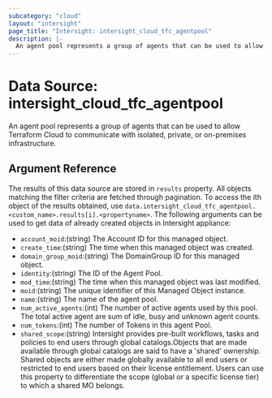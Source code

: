 ```yaml
---
subcategory: "cloud"
layout: "intersight"
page_title: "Intersight: intersight_cloud_tfc_agentpool"
description: |-
  An agent pool represents a group of agents that can be used to allow Terraform Cloud to communicate with isolated, private, or on-premises infrastructure.
---
```


# Data Source: intersight_cloud_tfc_agentpool
An agent pool represents a group of agents that can be used to allow Terraform Cloud to communicate with isolated, private, or on-premises infrastructure.
## Argument Reference
The results of this data source are stored in `results` property.
All objects matching the filter criteria are fetched through pagination.
To access the ith object of the results obtained, use `data.intersight_cloud_tfc_agentpool.<custom_name>.results[i].<propertyname>`.
The following arguments can be used to get data of already created objects in Intersight appliance:
* `account_moid`:(string) The Account ID for this managed object. 
* `create_time`:(string) The time when this managed object was created. 
* `domain_group_moid`:(string) The DomainGroup ID for this managed object. 
* `identity`:(string) The ID of the Agent Pool. 
* `mod_time`:(string) The time when this managed object was last modified. 
* `moid`:(string) The unique identifier of this Managed Object instance. 
* `name`:(string) The name of the agent pool. 
* `num_active_agents`:(int) The number of active agents used by this pool. The total active agent are sum of idle, busy and unknown agent counts. 
* `num_tokens`:(int) The number of Tokens in this agent Pool. 
* `shared_scope`:(string) Intersight provides pre-built workflows, tasks and policies to end users through global catalogs.Objects that are made available through global catalogs are said to have a 'shared' ownership. Shared objects are either made globally available to all end users or restricted to end users based on their license entitlement. Users can use this property to differentiate the scope (global or a specific license tier) to which a shared MO belongs. 
 
